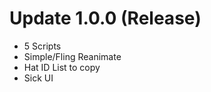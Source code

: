 # Update 1.0.0 (Release)
  - 5 Scripts
  - Simple/Fling Reanimate
  - Hat ID List to copy
  - Sick UI
